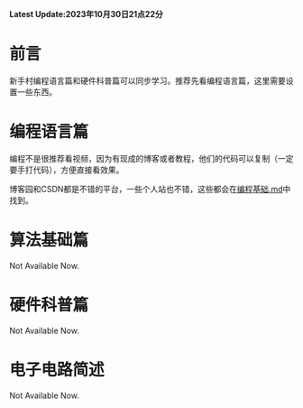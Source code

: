 **Latest Update:2023年10月30日21点22分**
# 前言
新手村编程语言篇和硬件科普篇可以同步学习。推荐先看编程语言篇，这里需要设置一些东西。

# 编程语言篇
编程不是很推荐看视频，因为有现成的博客或者教程，他们的代码可以复制（一定要手打代码），方便直接看效果。

博客园和CSDN都是不错的平台，一些个人站也不错，这些都会在[编程基础.md](编程基础.md)中找到。
# 算法基础篇
Not Available Now.
# 硬件科普篇
Not Available Now.
# 电子电路简述
Not Available Now.